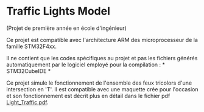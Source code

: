 # Traffic Lights Model

(Projet de première année en école d'ingénieur)

Ce projet est compatible avec l'architecture ARM des microprocesseur de la famille STM32F4xx.

Il ne contient que les codes spécifiques au projet et pas les fichiers générés automatiquement par le logiciel employé pour la compilation : * STM32CubeIDE *

Ce projet simule le fonctionnement de l'ensemble des feux tricolors d'une intersection en 'T'. Il est compatible avec une maquette crée pour l'occasion et son fonctionnement est décrit plus en détail dans le fichier pdf [Light_Traffic.pdf](Light_Traffic).
